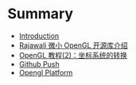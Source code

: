 # Summary

* [Introduction](README.md)
* [Rajawali 微小 OpenGL 开源库介绍](chapter1.md)
* [OpenGL 教程\(2\)：坐标系统的转换](opengl-\(2\).md)
* [Github Push](github-push.md)
* [Opengl Platform ](opengl-platform.md)

